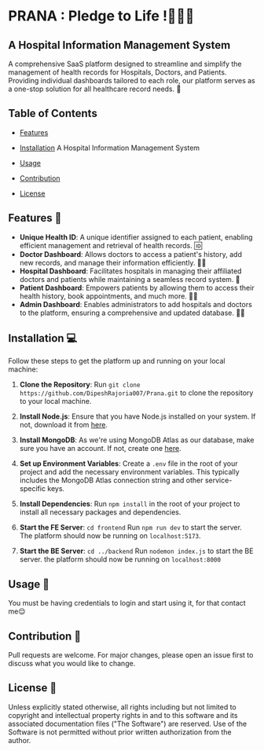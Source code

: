 # PRANA : Pledge to Life !💉💊🏥
## A Hospital Information Management System


A comprehensive SaaS platform designed to streamline and simplify the management of health records for Hospitals, Doctors, and Patients. Providing individual dashboards tailored to each role, our platform serves as a one-stop solution for all healthcare record needs. 🚀

## Table of Contents

- [Features](#features)
- [Installation](#installation) A Hospital Information Management System

- [Usage](#usage)
- [Contribution](#contribution)
- [License](#license)

## Features 🎯

- **Unique Health ID**: A unique identifier assigned to each patient, enabling efficient management and retrieval of health records. 🆔
- **Doctor Dashboard**: Allows doctors to access a patient's history, add new records, and manage their information efficiently. 👨‍⚕️
- **Hospital Dashboard**: Facilitates hospitals in managing their affiliated doctors and patients while maintaining a seamless record system. 🏥
- **Patient Dashboard**: Empowers patients by allowing them to access their health history, book appointments, and much more. 🧑‍⚕️
- **Admin Dashboard**: Enables administrators to add hospitals and doctors to the platform, ensuring a comprehensive and updated database. 👨‍💼

## Installation 💻

Follow these steps to get the platform up and running on your local machine:

1. **Clone the Repository**: Run `git clone https://github.com/DipeshRajoria007/Prana.git` to clone the repository to your local machine.

2. **Install Node.js**: Ensure that you have Node.js installed on your system. If not, download it from [here](https://nodejs.org/en/download/).

3. **Install MongoDB**: As we're using MongoDB Atlas as our database, make sure you have an account. If not, create one [here](https://account.mongodb.com/account/register).

4. **Set up Environment Variables**: Create a `.env` file in the root of your project and add the necessary environment variables. This typically includes the MongoDB Atlas connection string and other service-specific keys.

5. **Install Dependencies**: Run `npm install` in the root of your project to install all necessary packages and dependencies.

6. **Start the FE Server**: 
  `cd frontend` 
  Run `npm run dev` to start the server. The platform should now be running on `localhost:5173`.
7. **Start the BE Server**:
  `cd ../backend` 
  Run `nodemon index.js` to start the BE server. the platform should now be running on `localhost:8000`

## Usage 🚀

You must be having credentials to login and start using it, for that contact me😌

## Contribution 🤝

Pull requests are welcome. For major changes, please open an issue first to discuss what you would like to change.

## License 📝

Unless explicitly stated otherwise, all rights including but not limited to copyright and intellectual property rights in and to this software and its associated documentation files ("The Software") are reserved. Use of the Software is not permitted without prior written authorization from the author.
